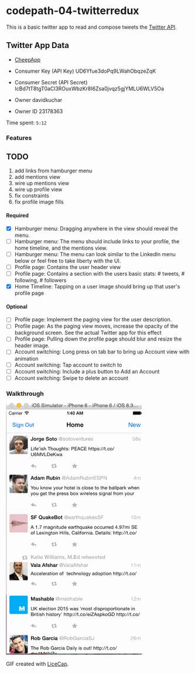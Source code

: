 # codepath-04-twitterredux

This is a basic twitter app to read and compose tweets the [Twitter API](https://apps.twitter.com/).

## Twitter App Data

- [CheepApp](https://apps.twitter.com/app/8326819)

- Consumer Key (API Key)
  UD6Yfue3doPq9LWahObqzeZqK

- Consumer Secret (API Secret)
  IcBd7tT8tgT0aCl3ROuxWbzKr8I6Zsa0jvqz5gjYMLU6WLV5Oa

- Owner
  davidkuchar

- Owner ID
  23178363

Time spent: `5:12`

### Features

## TODO

1. add links from hamburger menu
2. add mentions view
3. wire up mentions view
4. wire up profile view
5. fix constraints
6. fix profile image fills

#### Required

- [x] Hamburger menu: Dragging anywhere in the view should reveal the menu.
- [ ] Hamburger menu: The menu should include links to your profile, the home timeline, and the mentions view.
- [ ] Hamburger menu: The menu can look similar to the LinkedIn menu below or feel free to take liberty with the UI.
- [ ] Profile page: Contains the user header view
- [ ] Profile page: Contains a section with the users basic stats: # tweets, # following, # followers
- [x] Home Timeline: Tapping on a user image should bring up that user's profile page

#### Optional

- [ ] Profile page: Implement the paging view for the user description.
- [ ] Profile page: As the paging view moves, increase the opacity of the background screen. See the actual Twitter app for this effect
- [ ] Profile page: Pulling down the profile page should blur and resize the header image.
- [ ] Account switching: Long press on tab bar to bring up Account view with animation
- [ ] Account switching: Tap account to switch to
- [ ] Account switching: Include a plus button to Add an Account
- [ ] Account switching: Swipe to delete an account

### Walkthrough

![Video Walkthrough](TwitterRedux.gif)

GIF created with [LiceCap](http://www.cockos.com/licecap/).
